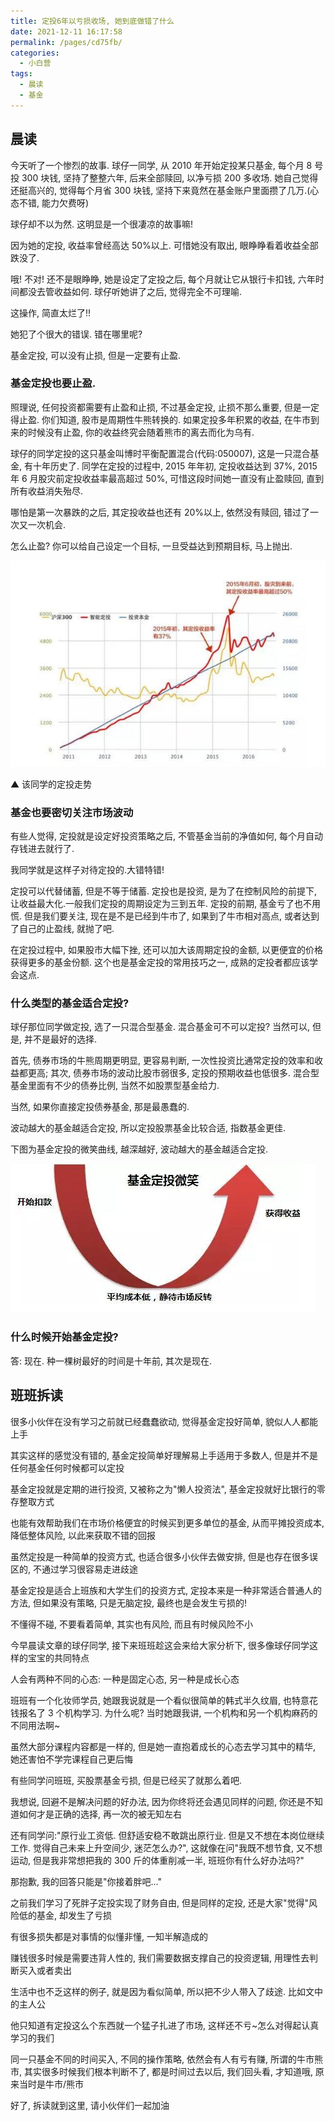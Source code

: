 ```yaml
---
title: 定投6年以亏损收场, 她到底做错了什么
date: 2021-12-11 16:17:58
permalink: /pages/cd75fb/
categories:
  - 小白营
tags:
  - 晨读
  - 基金
---
```


## 晨读

今天听了一个惨烈的故事. 球仔一同学, 从 2010 年开始定投某只基⾦, 每个⽉ 8 号投 300 块钱, 坚持了整整六年, 后来全部赎回, 以净亏损 200 多收场. 她⾃⼰觉得还挺⾼兴的, 觉得每个⽉省 300 块钱, 坚持下来竟然在基⾦账户⾥⾯攒了⼏万.(⼼态不错, 能⼒⽋费呀)

球仔却不以为然. 这明显是一个很凄凉的故事嘛!

因为她的定投, 收益率曾经⾼达 50%以上. 可惜她没有取出, 眼睁睁看着收益全部跌没了.

哦! 不对! 还不是眼睁睁, 她是设定了定投之后, 每个⽉就让它从银⾏卡扣钱, 六年时间都没去管收益如何. 球仔听她讲了之后, 觉得完全不可理喻.

这操作, 简直太烂了!!

她犯了个很⼤的错误. 错在哪⾥呢?

基⾦定投, 可以没有⽌损, 但是一定要有⽌盈.

### 基⾦定投也要⽌盈.

照理说, 任何投资都需要有⽌盈和⽌损, 不过基⾦定投, ⽌损不那么重要, 但是一定得⽌盈. 你们知道, 股市是周期性⽜熊转换的. 如果定投多年积累的收益, 在⽜市到来的时候没有⽌盈, 你的收益终究会随着熊市的离去⽽化为乌有.

球仔的同学定投的这只基⾦叫博时平衡配置混合(代码:050007), 这是一只混合基⾦, 有⼗年历史了. 同学在定投的过程中, 2015 年年初, 定投收益达到 37%, 2015 年 6 ⽉股灾前定投收益率最⾼超过 50%, 可惜这段时间她一直没有⽌盈赎回, 直到所有收益消失殆尽.

哪怕是第一次暴跌的之后, 其定投收益也还有 20%以上, 依然没有赎回, 错过了一次⼜一次机会.

怎么⽌盈? 你可以给⾃⼰设定一个⽬标, 一旦受益达到预期⽬标, ⻢上抛出.

![](../.vuepress/public/img/camp/038.jpg)

▲ 该同学的定投⾛势

### 基⾦也要密切关注市场波动

有些⼈觉得, 定投就是设定好投资策略之后, 不管基⾦当前的净值如何, 每个⽉⾃动存钱进去就⾏了.

我同学就是这样⼦对待定投的.⼤错特错!

定投可以代替储蓄, 但是不等于储蓄. 定投也是投资, 是为了在控制⻛险的前提下, 让收益最⼤化.一般我们定投的周期设定为三到五年. 定投的前期, 基⾦亏了也不⽤慌. 但是我们要关注, 现在是不是已经到⽜市了, 如果到了⽜市相对⾼点, 或者达到了⾃⼰的⽌盈线, 就抛了吧.

在定投过程中, 如果股市⼤幅下挫, 还可以加⼤该周期定投的⾦额, 以更便宜的价格获得更多的基⾦份额. 这个也是基⾦定投的常⽤技巧之一, 成熟的定投者都应该学会这点.

### 什么类型的基⾦适合定投?

球仔那位同学做定投, 选了一只混合型基⾦. 混合基⾦可不可以定投? 当然可以, 但是, 并不是最好的选择.

⾸先, 债券市场的⽜熊周期更明显, 更容易判断, 一次性投资⽐通常定投的效率和收益都更⾼; 其次, 债券市场的波动⽐股市弱很多, 定投的预期收益也低很多. 混合型基⾦⾥⾯有不少的债券⽐例, 当然不如股票型基⾦给⼒.

当然, 如果你直接定投债券基⾦, 那是最愚蠢的.

波动越⼤的基⾦越适合定投, 所以定投股票基⾦⽐较合适, 指数基金更佳.

下图为基⾦定投的微笑曲线, 越深越好, 波动越⼤的基⾦越适合定投.

![](../.vuepress/public/img/camp/039.jpg)

### 什么时候开始基⾦定投?

答: 现在. 种一棵树最好的时间是⼗年前, 其次是现在.

## 班班拆读

很多小伙伴在没有学习之前就已经蠢蠢欲动, 觉得基金定投好简单, 貌似人人都能上手

其实这样的感觉没有错的, 基金定投简单好理解易上手适用于多数人, 但是并不是任何基金任何时候都可以定投

基金定投就是定期的进行投资, 又被称之为"懒人投资法", 基金定投就好比银行的零存整取方式

也能有效帮助我们在市场价格便宜的时候买到更多单位的基金, 从而平摊投资成本, 降低整体风险, 以此来获取不错的回报

虽然定投是一种简单的投资方式, 也适合很多小伙伴去做安排, 但是也存在很多误区的, 不通过学习很容易走进歧途

基金定投是适合上班族和大学生们的投资方式, 定投本来是一种非常适合普通人的方法, 但如果没有策略, 只是无脑定投, 最终也是会发生亏损的!

不懂得不碰, 不要看着简单, 其实也有风险, 而且有时候风险不小

今早晨读文章的球仔同学, 接下来班班趁这会来给大家分析下, 很多像球仔同学这样的宝宝的共同特点

人会有两种不同的心态: 一种是固定心态, 另一种是成长心态

班班有一个化妆师学员, 她跟我说就是一个看似很简单的韩式半久纹眉, 也特意花钱报名了 3 个机构学习. 为什么呢? 当时她跟我讲, 一个机构和另一个机构麻药的不同用法啊~

虽然大部分课程内容都是一样的, 但是她一直抱着成长的心态去学习其中的精华, 她还害怕不学完课程自己更后悔

有些同学问班班, 买股票基金亏损, 但是已经买了就那么着吧.

我想说, 回避不是解决问题的好办法, 因为你终将还会遇见同样的问题, 你还是不知道如何才是正确的选择, 再一次的被无知左右

还有同学问:"原行业工资低. 但舒适安稳不敢跳出原行业. 但是又不想在本岗位继续工作. 觉得自己未来上升空间少, 迷茫怎么办?", 这就像在问"我既不想节食, 又不想运动, 但是我非常想把我的 300 斤的体重削减一半, 班班你有什么好办法吗?"

那抱歉, 我的回答只能是"你接着胖吧..."

之前我们学习了死胖子定投实现了财务自由, 但是同样的定投, 还是大家"觉得"风险低的基金, 却发生了亏损

有很多损失都是对事情的似懂非懂, 一知半解造成的

赚钱很多时候是需要违背人性的, 我们需要数据支撑自己的投资逻辑, 用理性去判断买入或者卖出

生活中也不乏这样的例子, 就是因为看似简单, 所以把不少人带入了歧途. 比如文中的主人公

他只知道有定投这么个东西就一个猛子扎进了市场, 这样还不亏~怎么对得起认真学习的我们

同一只基金不同的时间买入, 不同的操作策略, 依然会有人有亏有赚, 所谓的牛市熊市, 其实很多时候我们根本判断不了, 都是时间过去以后, 我们回头看, 才知道哦, 原来当时是牛市/熊市

好了, 拆读就到这里, 请小伙伴们一起加油
